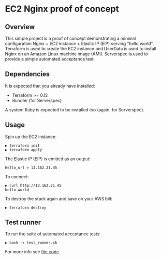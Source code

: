 # EC2 Nginx proof of concept

## Overview

This simple project is a proof of concept demonstrating a minimal configuration Nginx + EC2 instance + Elastic IP (EIP) serving "hello world". Terraform is used to create the EC2 instance and UserData is used to install Nginx on an Amazon Linux machine image (AMI). Serverspec is used to provide a simple automated acceptance test.

## Dependencies

It is expected that you already have installed:

- Terraform >= 0.12
- Bundler (for Serverspec)

A system Ruby is expected to be installed too (again, for Serverspec).

## Usage

Spin up the EC2 instance:

```text
▶ terraform init
▶ terraform apply
```

The Elastic IP (EIP) is emitted as an output:

```text
hello_url = 13.162.21.45
```

To connect:

```text
▶ curl http://13.162.21.45
hello world
```

To destroy the stack again and save on your AWS bill:

```text
▶ terraform destroy
```

## Test runner

To run the suite of automated acceptance tests:

```text
▶ bash -x test_runner.sh
```

For more info see [the code](./test_runner.sh).
